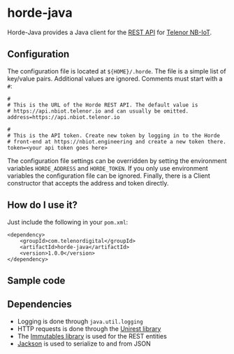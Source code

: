 # horde-java
Horde-Java provides a Java client for the [REST API](https://api.nbiot.telenor.io) for
[Telenor NB-IoT](https://nbiot.engineering).

## Configuration

The configuration file is located at `${HOME}/.horde`. The file is a simple
list of key/value pairs. Additional values are ignored. Comments must start
with a `#`:

    #
    # This is the URL of the Horde REST API. The default value is
    # https://api.nbiot.telenor.io and can usually be omitted.
    address=https://api.nbiot.telenor.io

    #
    # This is the API token. Create new token by logging in to the Horde
    # front-end at https://nbiot.engineering and create a new token there.
    token=<your api token goes here>


The configuration file settings can be overridden by setting the environment
variables `HORDE_ADDRESS` and `HORDE_TOKEN`. If you only use environment variables
the configuration file can be ignored.  Finally, there is a Client constructor that
accepts the address and token directly.

## How do I use it?

Just include the following in your `pom.xml`:

    <dependency>
        <groupId>com.telenordigital</groupId>
        <artifactId>horde-java</artifactId>
        <version>1.0.0</version>
    </dependency>

## Sample code

## Dependencies

* Logging is done through `java.util.logging`
* HTTP requests is done through the [Unirest library](https://github.com/Kong/unirest-java)
* The [Immutables library](https://immutables.github.io/) is used for the REST entities
* [Jackson](https://github.com/FasterXML/jackson) is used to serialize to and from JSON


